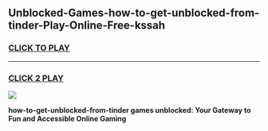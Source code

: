 
## Unblocked-Games-how-to-get-unblocked-from-tinder-Play-Online-Free-kssah
<h3>
<a href="https://premium76.site?title=how-to-get-unblocked-from-tinder&ref=26A">CLICK TO PLAY</a></h3>
<hr>

<h3>
<a href="https://premium76.site?title=how-to-get-unblocked-from-tinder&ref=26A">CLICK 2 PLAY</a>
  
</h3>

<a href="https://premium76.site?title=how-to-get-unblocked-from-tinder&ref=26A"><img src="https://clearcache.store/games.png"></a>


**how-to-get-unblocked-from-tinder games unblocked: Your Gateway to Fun and Accessible Online Gaming**
